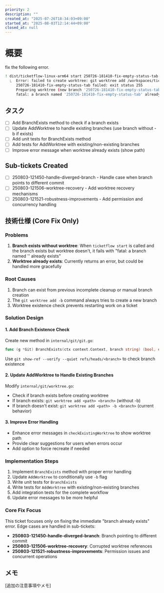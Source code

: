 ```yaml
---
priority: 2
description: ""
created_at: "2025-07-26T18:34:03+09:00"
started_at: "2025-08-03T12:14:44+09:00"
closed_at: null
---
```


# 概要

fix the following error.

```sh
! dist/ticketflow-linux-arm64 start 250726-181410-fix-empty-status-tab
  ⎿  Error: failed to create worktree: git worktree add /workspaces/ticketflow/.worktrees/250726-181410-fix-empty-status-tab -b
     250726-181410-fix-empty-status-tab failed: exit status 255
     Preparing worktree (new branch '250726-181410-fix-empty-status-tab')
     fatal: a branch named '250726-181410-fix-empty-status-tab' already exists
```

## タスク
- [ ] Add BranchExists method to check if a branch exists
- [ ] Update AddWorktree to handle existing branches (use branch without -b if exists)
- [ ] Add unit tests for BranchExists method
- [ ] Add tests for AddWorktree with existing/non-existing branches
- [ ] Improve error message when worktree already exists (show path)

## Sub-tickets Created
- [ ] 250803-121450-handle-diverged-branch - Handle case when branch points to different commit
- [ ] 250803-121506-worktree-recovery - Add worktree recovery mechanisms
- [ ] 250803-121521-robustness-improvements - Add permission and concurrency handling

## 技術仕様 (Core Fix Only)

### Problems
1. **Branch exists without worktree**: When `ticketflow start` is called and the branch exists but worktree doesn't, it fails with "fatal: a branch named '<branch>' already exists"
2. **Worktree already exists**: Currently returns an error, but could be handled more gracefully

### Root Causes
1. Branch can exist from previous incomplete cleanup or manual branch creation
2. The `git worktree add -b` command always tries to create a new branch
3. Worktree existence check prevents restarting work on a ticket

### Solution Design

#### 1. Add Branch Existence Check
Create new method in `internal/git/git.go`:
```go
func (g *Git) BranchExists(ctx context.Context, branch string) (bool, error)
```
Use `git show-ref --verify --quiet refs/heads/<branch>` to check branch existence

#### 2. Update AddWorktree to Handle Existing Branches
Modify `internal/git/worktree.go`:
- Check if branch exists before creating worktree
- If branch exists: `git worktree add <path> <branch>` (without -b)
- If branch doesn't exist: `git worktree add <path> -b <branch>` (current behavior)

#### 3. Improve Error Handling
- Enhance error messages in `checkExistingWorktree` to show worktree path
- Provide clear suggestions for users when errors occur
- Add option to force recreate if needed

### Implementation Steps
1. Implement `BranchExists` method with proper error handling
2. Update `AddWorktree` to conditionally use `-b` flag
3. Write unit tests for `BranchExists`
4. Write tests for `AddWorktree` with existing/non-existing branches
5. Add integration tests for the complete workflow
6. Update error messages to be more helpful

### Core Fix Focus
This ticket focuses only on fixing the immediate "branch already exists" error. Edge cases are handled in sub-tickets:
- **250803-121450-handle-diverged-branch**: Branch pointing to different commit
- **250803-121506-worktree-recovery**: Corrupted worktree references  
- **250803-121521-robustness-improvements**: Permission issues and concurrent operations

## メモ

[追加の注意事項やメモ]

